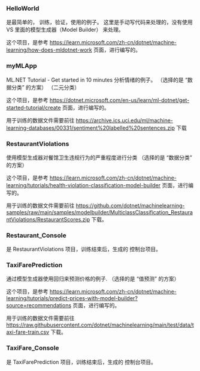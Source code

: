 


### HelloWorld

是最简单的， 训练，验证，使用的例子。
这里是手动写代码来处理的，没有使用 VS 里面的模型生成器（Model Builder） 来处理。


这个项目，是参考
https://learn.microsoft.com/zh-cn/dotnet/machine-learning/how-does-mldotnet-work
页面，进行编写的。







### myMLApp

ML.NET Tutorial - Get started in 10 minutes
分析情绪的例子。
（选择的是 “数据分类” 的方案）
（二元分类）

这个项目，是参考
https://dotnet.microsoft.com/en-us/learn/ml-dotnet/get-started-tutorial/create
页面，进行编写的。


用于训练的数据文件需要前往
https://archive.ics.uci.edu/ml/machine-learning-databases/00331/sentiment%20labelled%20sentences.zip
下载







### RestaurantViolations

使用模型生成器对餐馆卫生违规行为的严重程度进行分类
（选择的是 “数据分类” 的方案）

这个项目，是参考
https://learn.microsoft.com/zh-cn/dotnet/machine-learning/tutorials/health-violation-classification-model-builder
页面，进行编写的。

用于训练的数据文件需要前往
https://github.com/dotnet/machinelearning-samples/raw/main/samples/modelbuilder/MulticlassClassification_RestaurantViolations/RestaurantScores.zip
下载。



### Restaurant_Console

是 RestaurantViolations 项目，训练结束后，生成的 控制台项目。










### TaxiFarePrediction

通过模型生成器使用回归来预测价格的例子.
（选择的是 “值预测” 的方案）

这个项目，是参考
https://learn.microsoft.com/zh-cn/dotnet/machine-learning/tutorials/predict-prices-with-model-builder?source=recommendations
页面，进行编写的。

用于训练的数据文件需要前往
https://raw.githubusercontent.com/dotnet/machinelearning/main/test/data/taxi-fare-train.csv
下载。



### TaxiFare_Console

是 TaxiFarePrediction 项目，训练结束后，生成的 控制台项目。





